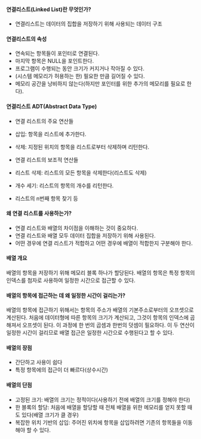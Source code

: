 #### 연결리스트(Linked List)란 무엇인가?
- 연결리스트는 데이터의 집합을 저장하기 위해 사용되는 데이터 구조

#### 연결리스트의 속성
- 연속되는 항목들이 포인터로 연결된다.
- 마지막 항목은 NULL을 포인트한다.
- 프로그램이 수행되는 동안 크기가 커지거나 작아질 수 있다.
- (시스템 메모리가 허용하는 한) 필요한 만큼 길어질 수 있다.
- 메모리 공간을 낭비하지 않는다(하지만 포인터를 위한 추가의 메모리를 필요로 한다).

#### 연결리스트 ADT(Abstract Data Type)
- 연결 리스트의 주요 연산들
 - 삽입: 항목을 리스트에 추가한다.
 - 삭제: 지정된 위치의 항목을 리스트로부터 삭제하며 리턴한다.

- 연결 리스트의 보조적 연산들
 - 리스트 삭제: 리스트의 모든 항목을 삭제한다(리스트도 삭제)
 - 개수 세기: 리스트의 항목의 개수를 리턴한다.
 - 리스트의 n번째 항목 찾기 등

#### 왜 연결 리스트를 사용하는가?
- 연결 리스트와 배열의 차이점을 이해하는 것이 중요하다.
- 연결 리스트와 배열 모두 데이터 집합을 저장하기 위해 사용된다.
- 어떤 경우에 연결 리스트가 적합하고 어떤 경우에 배열이 적합한지 구분해야 한다.

#### 배열 개요
배열의 항목을 저장하기 위해 메모리 블록 하나가 할당된다. 배열의 항목은 특정 항목의 인덱스를 첨자로 사용하여 일정한 시간으로 접근할 수 있다.

#### 배열의 항목에 접근하는 데 왜 일정한 시간이 걸리는가?
배열의 항목에 접근하기 위해서는 항목의 주소가 배열의 기본주소로부터의 오프셋으로 계산된다. 처음에 데이터형에 따른 항목의 크기가 계산되고, 그것이 항목의 인덱스에 곱해져서 오프셋이 된다.
이 과정에 한 번의 곱셈과 한번의 덧셈이 필요하다. 이 두 연산이 일정한 시간이 걸리므로 배열 접근은 일정한 시간으로 수행된다고 할 수 있다.

#### 배열의 장점
- 간단하고 사용이 쉽다
- 특정 항목에의 접근이 더 빠르다(상수시간)

#### 배열의 단점
- 고정된 크기: 배열의 크기는 정적이다(사용하기 전에 배열의 크기를 정해야 한다)
- 한 블록의 할당: 처음에 배열을 할당할 때 전체 배열을 위한 메모리를 얻지 못할 때도 있다(배열 크기가 클 경우)
- 복잡한 위치 기반의 삽입: 주어진 위치에 항목을 삽입하려면 기존의 항목들을 이동해야 할 수 있다.